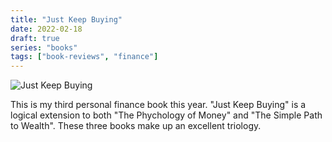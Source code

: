 ```yaml
---
title: "Just Keep Buying"
date: 2022-02-18
draft: true
series: "books"
tags: ["book-reviews", "finance"]
---
```


![Just Keep Buying](/just-keep-buying.png)

This is my third personal finance book this year. "Just Keep Buying" is a logical extension to both "The Phychology of Money" and "The Simple Path to Wealth". These three books make up an excellent triology. 